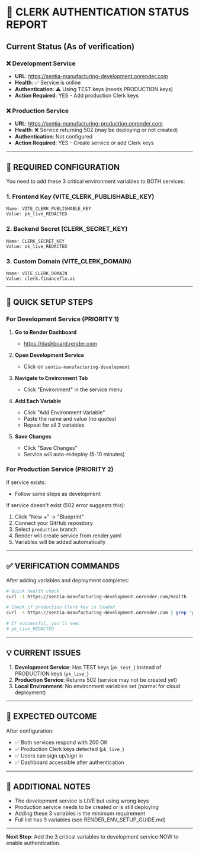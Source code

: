 # 🔴 CLERK AUTHENTICATION STATUS REPORT

## Current Status (As of verification)

### ❌ Development Service

- **URL**: https://sentia-manufacturing-development.onrender.com
- **Health**: ✅ Service is online
- **Authentication**: ⚠️ Using TEST keys (needs PRODUCTION keys)
- **Action Required**: YES - Add production Clerk keys

### ❌ Production Service

- **URL**: https://sentia-manufacturing-production.onrender.com
- **Health**: ❌ Service returning 502 (may be deploying or not created)
- **Authentication**: Not configured
- **Action Required**: YES - Create service or add Clerk keys

---

## 🔧 REQUIRED CONFIGURATION

You need to add these 3 critical environment variables to BOTH services:

### 1. Frontend Key (VITE_CLERK_PUBLISHABLE_KEY)

```
Name: VITE_CLERK_PUBLISHABLE_KEY
Value: pk_live_REDACTED
```

### 2. Backend Secret (CLERK_SECRET_KEY)

```
Name: CLERK_SECRET_KEY
Value: sk_live_REDACTED
```

### 3. Custom Domain (VITE_CLERK_DOMAIN)

```
Name: VITE_CLERK_DOMAIN
Value: clerk.financeflo.ai
```

---

## 🚀 QUICK SETUP STEPS

### For Development Service (PRIORITY 1)

1. **Go to Render Dashboard**
   - https://dashboard.render.com

2. **Open Development Service**
   - Click on `sentia-manufacturing-development`

3. **Navigate to Environment Tab**
   - Click "Environment" in the service menu

4. **Add Each Variable**
   - Click "Add Environment Variable"
   - Paste the name and value (no quotes)
   - Repeat for all 3 variables

5. **Save Changes**
   - Click "Save Changes"
   - Service will auto-redeploy (5-10 minutes)

### For Production Service (PRIORITY 2)

If service exists:

- Follow same steps as development

If service doesn't exist (502 error suggests this):

1. Click "New +" → "Blueprint"
2. Connect your GitHub repository
3. Select `production` branch
4. Render will create service from render.yaml
5. Variables will be added automatically

---

## ✅ VERIFICATION COMMANDS

After adding variables and deployment completes:

```bash
# Quick health check
curl -I https://sentia-manufacturing-development.onrender.com/health

# Check if production Clerk key is loaded
curl -s https://sentia-manufacturing-development.onrender.com | grep "pk_live_"

# If successful, you'll see:
# pk_live_REDACTED
```

---

## 💡 CURRENT ISSUES

1. **Development Service**: Has TEST keys (`pk_test_`) instead of PRODUCTION keys (`pk_live_`)
2. **Production Service**: Returns 502 (service may not be created yet)
3. **Local Environment**: No environment variables set (normal for cloud deployment)

---

## 🎯 EXPECTED OUTCOME

After configuration:

- ✅ Both services respond with 200 OK
- ✅ Production Clerk keys detected (`pk_live_`)
- ✅ Users can sign up/sign in
- ✅ Dashboard accessible after authentication

---

## 📌 ADDITIONAL NOTES

- The development service is LIVE but using wrong keys
- Production service needs to be created or is still deploying
- Adding these 3 variables is the minimum requirement
- Full list has 9 variables (see RENDER_ENV_SETUP_GUIDE.md)

---

**Next Step**: Add the 3 critical variables to development service NOW to enable authentication.
